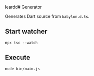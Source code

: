 leardd# Generator

Generates Dart source from `babylon.d.ts`.

## Start watcher

`npx tsc --watch`

## Execute

`node bin/main.js`
